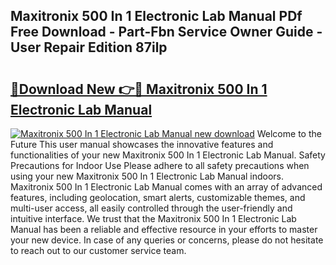 ## Maxitronix 500 In 1 Electronic Lab Manual PDf Free Download - Part-Fbn Service Owner Guide - User Repair Edition 87ilp

# <h2><a href="http://cf23863.oget.top/?id=Maxitronix+500+In+1+Electronic+Lab+Manual">🔗Download New 👉🔴 Maxitronix 500 In 1 Electronic Lab Manual</a></h2>

[![Maxitronix 500 In 1 Electronic Lab Manual new download](https://i.imgur.com/5g1atiW.png)](http://cf23863.oget.top/?id=Maxitronix+500+In+1+Electronic+Lab+Manual)
Welcome to the Future This user manual showcases the innovative features and functionalities of your new Maxitronix 500 In 1 Electronic Lab Manual. Safety Precautions for Indoor Use Please adhere to all safety precautions when using your new Maxitronix 500 In 1 Electronic Lab Manual indoors. Maxitronix 500 In 1 Electronic Lab Manual comes with an array of advanced features, including geolocation, smart alerts, customizable themes, and multi-user access, all easily controlled through the user-friendly and intuitive interface. We trust that the Maxitronix 500 In 1 Electronic Lab Manual has been a reliable and effective resource in your efforts to master your new device. In case of any queries or concerns, please do not hesitate to reach out to our customer service team.
